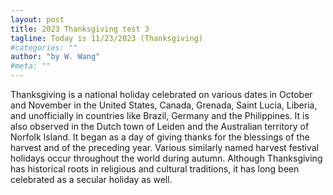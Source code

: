 ```yaml
---
layout: post
title: 2023 Thanksgiving test 3
tagline: Today is 11/23/2023 (Thanksgiving)
#categories: ""
author: "by W. Wang"
#meta: ""
---
```


Thanksgiving is a national holiday celebrated on various dates in October and November in the United States, Canada, Grenada, Saint Lucia, Liberia, and unofficially in countries like Brazil, Germany and the Philippines. It is also observed in the Dutch town of Leiden and the Australian territory of Norfolk Island. It began as a day of giving thanks for the blessings of the harvest and of the preceding year. Various similarly named harvest festival holidays occur throughout the world during autumn. Although Thanksgiving has historical roots in religious and cultural traditions, it has long been celebrated as a secular holiday as well.
